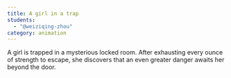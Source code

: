 ```yaml
---
title: A girl in a trap
students:
  - "@weiziqing-zhou"
category: animation
---
```

A girl is trapped in a mysterious locked room. After exhausting every ounce of strength to escape, she discovers that an even greater danger awaits her beyond the door.